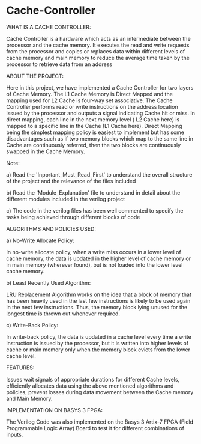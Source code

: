 # Cache-Controller

WHAT IS A CACHE CONTROLLER:

Cache Controller is a hardware which acts as an intermediate between the processor and the cache memory. It executes the read and write requests from the processor and copies or replaces data within different levels of cache memory and main memory to reduce the average time taken by the processor to retrieve data from an address



ABOUT THE PROJECT:

Here in this project, we have implemented a Cache Controller for two layers of Cache Memory. The L1 Cache  Memory is Direct Mapped and the mapping used for L2 Cache is four-way set associative. The Cache Controller performs read or write instructions on the address location issued by the processor and outputs a signal indicating Cache hit or miss. In direct mapping, each line in the next memory level ( L2 Cache here) is mapped to a specific line in the Cache (L1 Cache here). Direct Mapping being the simplest mapping policy is easiest to implement but has some disadvantages such as if two memory blocks which map to the same line in Cache are continuously referred, then the two blocks are continuously swapped in the Cache Memory.

Note: 

a) Read the 'Inportant_Must_Read_First' to understand the overall structure of the project and the relevance of the files included

b) Read the 'Module_Explanation' file to understand in detail about the different modules included in the verilog project

c) The code in the verilog files has been well commented to specify the tasks being achieved through different blocks of code



ALGORITHMS AND POLICIES USED:

a) No-Write Allocate Policy: 

In no-write allocate policy, when a write miss occurs in a lower level of cache memory, the data is updated in the higher level of cache memory or in main memory (wherever found), but is not loaded into the lower level cache memory.

b) Least Recently Used Algorithm: 

LRU Replacement Algorithm works on the idea that a block of memory that has been heavily used in the last few instructions is likely to be used again in the next few instructions. Thus, the memory block lying unused for the longest time is thrown out whenever required.

c) Write-Back Policy: 

In write-back policy, the data is updated in a cache level every time a write instruction is issued by the processor, but it is written into higher levels of cache or main memory only when the memory block evicts from the lower cache level.



FEATURES:

Issues wait signals of appropriate durations for different Cache levels, efficiently allocates data using the above mentioned algorithms and policies, prevent losses during data movement between the Cache memory and Main Memory.


IMPLEMENTATION ON BASYS 3 FPGA:

The Verilog Code was also implemented on the Basys 3 Artix-7 FPGA (Field Programmable Logic Array) Board to test it for different combinations of inputs. 


